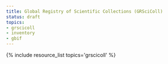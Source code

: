 ```yaml
---
title: Global Registry of Scientific Collections (GRSciColl)
status: draft
topics:
- grscicoll
- inventory
- gbif
---
```

{% include resource_list topics='grscicoll' %}